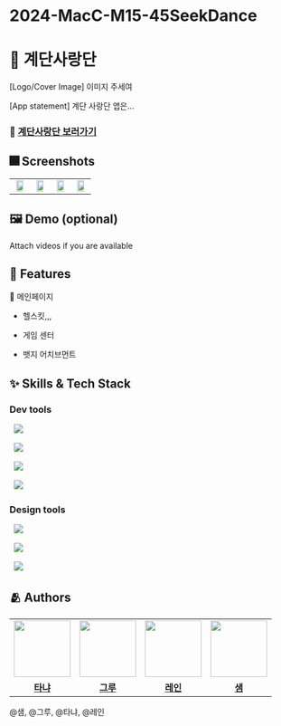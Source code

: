 # 2024-MacC-M15-45SeekDance

# :iphone: 계단사랑단

[Logo/Cover Image]
이미지 주세여
  

[App statement]
계단 사랑단 앱은...

  
### 🔗 **[계단사랑단 보러가기](https://apps.apple.com/kr/app/%EA%B3%84%EB%8B%A8%EC%82%AC%EB%9E%91%EB%8B%A8/id6737301392)**
## :fireworks: Screenshots

<table>
<tr>
    <td align="center"><img src="https://github.com/user-attachments/assets/7cd9ac9f-40a9-4f0f-a053-15c286178b19" width="80%" /></a></td>
    <td align="center"><img src="https://github.com/user-attachments/assets/53ccfb59-fe0b-4426-9a65-150af2bced25" width="80%" /></a></td>
    <td align="center"><img src="https://github.com/user-attachments/assets/eb70d3f7-3277-431b-81a0-f986bed24c16" width="80%" /></a></td>   
    <td align="center"><img src="https://github.com/user-attachments/assets/76e5e1cc-b858-4b5a-8a75-89ab34279656" width="80%" /></a></td>   
  </tr>
</table>
  

## :framed_picture: Demo (optional)

  

Attach videos if you are available

  

  

## :pushpin: Features

  

<summary>📌 메인페이지</summary>

- 헬스킷,,,

- 게임 센터

- 뱃지 어치브먼트

  


## :sparkles: Skills & Tech Stack

  
### Dev tools

<p> 

<img src="https://img.shields.io/badge/Swift-FA7343?style=flat&logo=Swift&logoColor=white"/>

  <img src="https://img.shields.io/badge/Visual%20Studio%20Code-0078d7.svg?style=for-the-badge&logo=visual-studio-code&logoColor=white">

  <img src="https://img.shields.io/badge/git-%23F05033.svg?style=for-the-badge&logo=git&logoColor=white">

  <img src="https://img.shields.io/badge/github-%23121011.svg?style=for-the-badge&logo=github&logoColor=white">

</p>

  

### Design tools

  
<p>

  <img src="https://img.shields.io/badge/Figma-F24E1E?style=for-the-badge&logo=Figma&logoColor=white"/>

  <img src="https://img.shields.io/badge/Adobe Illustrator-FF9A00?style=for-the-badge&logo=Adobe Illustrator&logoColor=white"/>

  <img src="https://img.shields.io/badge/Adobe Photoshop-31A8FF?style=for-the-badge&logo=Adobe Photoshop&logoColor=white"/>

</p>

  

  

## :people_hugging: Authors

 <table>
  <tr>
    <td align="center"><a href="https://github.com/Aurora-in-Wonderland"><img src="이미지" width="100px" /></a></td>
    <td align="center"><a href="https://github.com/ownage2"><img src="이미지" 
    width="100px" /></a></td>
    <td align="center"><a href="https://github.com/heexohee"><img src="https://user-images.githubusercontent.com/90495580/169259379-a913dd30-fa7f-4309-af30-9bd94c9608a6.png" width="100px" /></a></td>
     <td align="center"><a href="https://github.com/ownage2"><img src="이미지" 
    width="100px" /></a></td>
  </tr>
   <tr>
    <td align="center"><b><a href="https://github.com/Aurora-in-Wonderland">타냐</a></b></td>
    <td align="center"><b><a href="https://github.com/ownage2">그루</a></b></td>
    <td align="center"><b><a href="https://github.com/heexohee">레인</a></b></td>
    <td align="center"><b><a href="https://github.com/ownage2">샘</a></b></td>
  </tr>
</table>

@샘, @그루, @타냐, @레인

